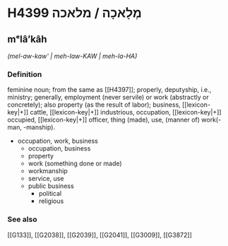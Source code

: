 # H4399 מְלָאכָה / מלאכה

## mᵉlâʼkâh

_(mel-aw-kaw' | meh-law-KAW | meh-la-HA)_

### Definition

feminine noun; from the same as [[H4397]]; properly, deputyship, i.e., ministry; generally, employment (never servile) or work (abstractly or concretely); also property (as the result of labor); business, [[lexicon-key|+]] cattle, [[lexicon-key|+]] industrious, occupation, [[lexicon-key|+]] occupied, [[lexicon-key|+]] officer, thing (made), use, (manner of) work(-man, -manship).

- occupation, work, business
    - occupation, business
    - property
    - work (something done or made)
    - workmanship
    - service, use
    - public business
        - political
        - religious
### See also

[[G133]], [[G2038]], [[G2039]], [[G2041]], [[G3009]], [[G3872]]


